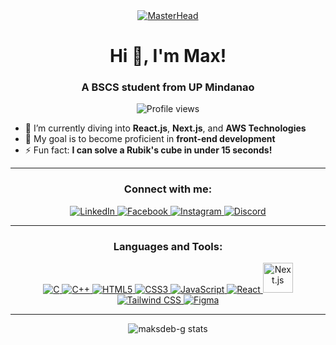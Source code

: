 <!-- Banner -->
<div align="center">
  <a href="https://maksdeb-g.to">
    <img src="https://i.giphy.com/media/v1.Y2lkPTc5MGI3NjExcTR2dThxN3llbTBodDdxczMxMnJ2eGJvcTRodDd3aWtlam50NDA3NCZlcD12MV9pbnRlcm5hbF9naWZfYnlfaWQmY3Q9Zw/FzX9xXLnJqX0E6IJtW/giphy.gif" alt="MasterHead" style="max-width: 100%; height: auto;" />
  </a>
</div>

<h1 align="center">Hi 👋, I'm Max!</h1>
<h3 align="center">A BSCS student from UP Mindanao</h3>

<p align="center">
  <img src="https://komarev.com/ghpvc/?username=maksdeb-g&label=Profile%20views&color=0e75b6&style=flat" alt="Profile views" />
</p>

- 🌱 I’m currently diving into **React.js**, **Next.js**, and **AWS Technologies**
- 🎯 My goal is to become proficient in **front-end development**
- ⚡ Fun fact: **I can solve a Rubik's cube in under 15 seconds!**

---

<h3 align="center">Connect with me:</h3>
<p align="center">
  <a href="https://www.linkedin.com/in/mxdave/" target="_blank">
    <img src="https://img.shields.io/badge/LinkedIn-0A66C2?style=for-the-badge&logo=linkedin&logoColor=white" alt="LinkedIn" />
  </a>
  <a href="https://facebook.com/maxwell.gazo" target="_blank">
    <img src="https://img.shields.io/badge/Facebook-1877F2?style=for-the-badge&logo=facebook&logoColor=white" alt="Facebook" />
  </a>
  <a href="https://instagram.com/mxdave_" target="_blank">
    <img src="https://img.shields.io/badge/Instagram-E4405F?style=for-the-badge&logo=instagram&logoColor=white" alt="Instagram" />
  </a>
  <a href="https://discord.gg/debu#7764" target="_blank">
    <img src="https://img.shields.io/badge/Discord-5865F2?style=for-the-badge&logo=discord&logoColor=white" alt="Discord" />
  </a>
</p>

---

<h3 align="center">Languages and Tools:</h3>
<p align="center">
  <a href="https://www.cprogramming.com/" target="_blank" rel="noreferrer">
    <img src="https://img.icons8.com/color/48/000000/c-programming.png" alt="C" />
  </a>
  <a href="https://www.w3schools.com/cpp/" target="_blank" rel="noreferrer">
    <img src="https://img.icons8.com/color/48/000000/c-plus-plus-logo.png" alt="C++" />
  </a>
  <a href="https://www.w3.org/html/" target="_blank" rel="noreferrer">
    <img src="https://img.icons8.com/color/48/000000/html-5--v1.png" alt="HTML5" />
  </a>
  <a href="https://www.w3schools.com/css/" target="_blank" rel="noreferrer">
    <img src="https://img.icons8.com/color/48/000000/css3.png" alt="CSS3" />
  </a>
  <a href="https://developer.mozilla.org/en-US/docs/Web/JavaScript" target="_blank" rel="noreferrer">
    <img src="https://img.icons8.com/color/48/000000/javascript--v1.png" alt="JavaScript" />
  </a>
  <a href="https://reactjs.org/" target="_blank" rel="noreferrer">
    <img src="https://img.icons8.com/color/48/000000/react-native.png" alt="React" />
  </a>
  <a href="https://nextjs.org/" target="_blank" rel="noreferrer">
    <img src="https://icons-for-free.com/iconfiles/png/512/nextjs-3521770.png" alt="Next.js" width="48" height="48" />
  </a>
  <a href="https://tailwindcss.com/" target="_blank" rel="noreferrer">
    <img src="https://img.icons8.com/color/48/000000/tailwindcss.png" alt="Tailwind CSS" />
  </a>
  <a href="https://www.figma.com/" target="_blank" rel="noreferrer">
    <img src="https://img.icons8.com/color/48/000000/figma--v1.png" alt="Figma" />
  </a>
</p>

---

<p align="center">
  <img src="https://github-readme-stats.vercel.app/api?username=maksdeb-g&show_icons=true&theme=radical" alt="maksdeb-g stats" />
</p>
